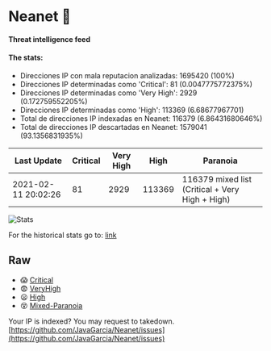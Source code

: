 # Neanet :hocho:
#### Threat intelligence feed
#### The stats:

- Direcciones IP con mala reputacion analizadas: 1695420 (100%)
- Direcciones IP determinadas como 'Critical':  81 (0.0047775772375%)
- Direcciones IP determinadas como 'Very High':  2929 (0.172759552205%)
- Direcciones IP determinadas como 'High':  113369 (6.68677967701)
- Total de direcciones IP indexadas en Neanet:  116379 (6.86431680646%)
- Total de direcciones IP descartadas en Neanet:  1579041 (93.1356831935%)

| Last Update | Critical | Very High | High | Paranoia |
| --- | --- | --- | --- | --- |
| 2021-02-11 20:02:26 | 81 | 2929 | 113369 | 116379 mixed list (Critical + Very High + High)|

![Stats](https://docs.google.com/spreadsheets/d/e/2PACX-1vSnaNMIXVabIpDJjufMlzH7poXnshF3mgd8Is1g9ytUEzVsP5my4Trn8f-xkoLLQ38xpL3HtmUexLo6/pubchart?oid=501124687&format=image)

For the historical stats go to: [link](/stats.csv)
## Raw
- :scream: [Critical](https://raw.githubusercontent.com/JavaGarcia/Neanet/master/blacklists/neanet_critical.txt)
- :fearful: [VeryHigh](https://raw.githubusercontent.com/JavaGarcia/Neanet/master/blacklists/neanet_veryHigh.txtt)
- :frowning: [High](https://raw.githubusercontent.com/JavaGarcia/Neanet/master/blacklists/neanet_high.txt)
- :dizzy_face: [Mixed-Paranoia](https://raw.githubusercontent.com/JavaGarcia/Neanet/master/blacklists/neanet_all.txt)


Your IP is indexed? You may request to takedown. [https://github.com/JavaGarcia/Neanet/issues](https://github.com/JavaGarcia/Neanet/issues)

































































































































































































































































































































































































































































































































































































































































































































































































































































































































































































































































































































































































































































































































































































































































































































































































































































































































































































































































































































































































































































































































































































































































































































































































































































































































































































































































































































































































































































































































































































































































































































































































































































































































































































































































































































































































































































































































































































































































































































































































































































































































































































































































































